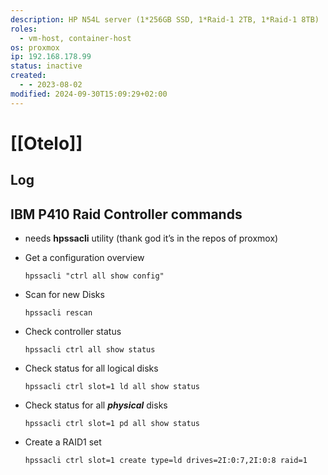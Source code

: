 ```yaml
---
description: HP N54L server (1*256GB SSD, 1*Raid-1 2TB, 1*Raid-1 8TB)
roles:
  - vm-host, container-host
os: proxmox
ip: 192.168.178.99
status: inactive
created:
  - - 2023-08-02
modified: 2024-09-30T15:09:29+02:00
---
```


# [[Otelo]]

## Log

## IBM P410 Raid Controller commands

- needs **hpssacli** utility (thank god it’s in the repos of proxmox)
    
- Get a configuration overview
    
    ```shell
    hpssacli "ctrl all show config"
    ```
    
- Scan for new Disks
    
    ```shell
    hpssacli rescan
    ```
    
- Check controller status
    
    ```shell
    hpssacli ctrl all show status
    ```
    
- Check status for all logical disks
    
    ```shell
    hpssacli ctrl slot=1 ld all show status
    ```
    
- Check status for all _**physical**_ disks
    
    ```shell
    hpssacli ctrl slot=1 pd all show status
    ```
    
- Create a RAID1 set
  ```shell
  hpssacli ctrl slot=1 create type=ld drives=2I:0:7,2I:0:8 raid=1
	```
